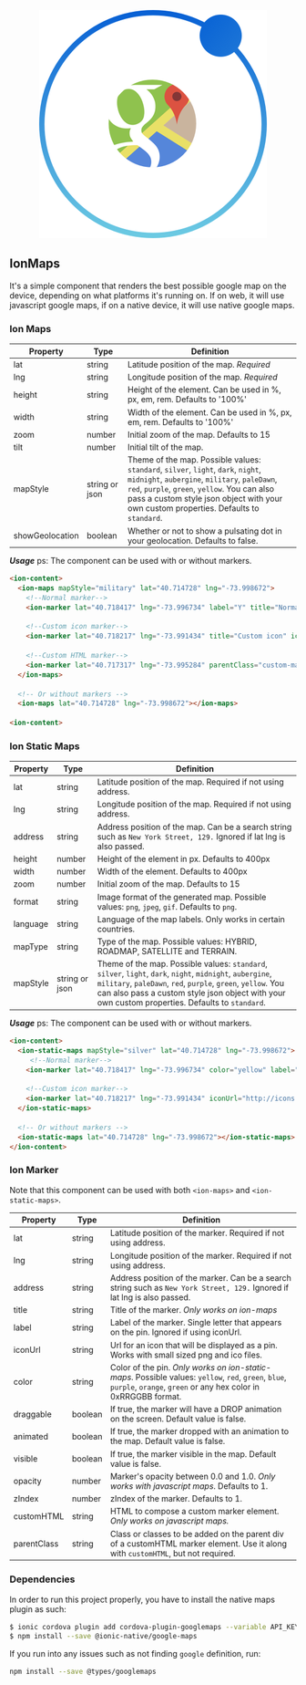 <p align="center"><img src="ion-maps.png" alt="logo"/></p>

## IonMaps
It's a simple component that renders the best possible google map on the device, depending on what platforms it's running on. If on web, it will use javascript google maps, if on a native device, it will use native google maps.


### Ion Maps

| Property     | Type     | Definition             |
|-----------------|------------------|---------------------------------------|
| lat | string | Latitude position of the map. *Required*|
| lng | string | Longitude position of the map. *Required* |
| height | string | Height of the element. Can be used in %, px, em, rem. Defaults to '100%' |
| width | string | Width of the element. Can be used in %, px, em, rem. Defaults to '100%' |
| zoom | number | Initial zoom of the map. Defaults to 15 |
| tilt | number | Initial tilt of the map. |
| mapStyle | string or json | Theme of the map. Possible values: `standard`, `silver`, `light`, `dark`, `night`, `midnight`, `aubergine`, `military`, `paleDawn`, `red`, `purple`, `green`, `yellow`. You can also pass a custom style json object with your own custom properties.  Defaults to `standard`. |
| showGeolocation | boolean | Whether or not to show a pulsating dot in your geolocation. Defaults to false. |

***Usage***
ps: The component can be used with or without markers.

```html
<ion-content>
  <ion-maps mapStyle="military" lat="40.714728" lng="-73.998672">
    <!--Normal marker-->
    <ion-marker lat="40.718417" lng="-73.996734" label="Y" title="Normal Marker"></ion-marker>

    <!--Custom icon marker-->
    <ion-marker lat="40.718217" lng="-73.991434" title="Custom icon" iconUrl="http://icons.iconarchive.com/icons/paomedia/small-n-flat/48/map-marker-icon.png"></ion-marker>

    <!--Custom HTML marker-->
    <ion-marker lat="40.717317" lng="-73.995284" parentClass="custom-marker-outer" customHTML="<div class='custom-marker-inner'></div>"></ion-marker>
  </ion-maps>

  <!-- Or without markers -->
  <ion-maps lat="40.714728" lng="-73.998672"></ion-maps>
  
<ion-content>
```

### Ion Static Maps

| Property     | Type     | Definition             |
|-----------------|------------------|---------------------------------------|
| lat | string |Latitude position of the map. Required if not using address. |
| lng | string | Longitude position of the map. Required if not using address.  |
| address | string | Address position of the map. Can be a search string such as `New York Street, 129.` Ignored if lat lng is also passed. |
| height | number | Height of the element in px. Defaults to 400px |
| width | number | Width of the element. Defaults to 400px |
| zoom | number | Initial zoom of the map. Defaults to 15 |
| format | string | Image format of the generated map. Possible values: `png`, `jpeg`, `gif`. Defaults to `png`.|
| language | string | Language of the map labels. Only works in certain countries. |
| mapType | string | Type of the map. Possible values: HYBRID, ROADMAP, SATELLITE and TERRAIN. |
| mapStyle | string or json | Theme of the map. Possible values: `standard`, `silver`, `light`, `dark`, `night`, `midnight`, `aubergine`, `military`, `paleDawn`, `red`, `purple`, `green`, `yellow`. You can also pass a custom style json object with your own custom properties. Defaults to `standard`. |

***Usage***
ps: The component can be used with or without markers.

```html
<ion-content>
  <ion-static-maps mapStyle="silver" lat="40.714728" lng="-73.998672">
     <!--Normal marker-->
    <ion-marker lat="40.718417" lng="-73.996734" color="yellow" label="Y"></ion-marker>

    <!--Custom icon marker-->
    <ion-marker lat="40.718217" lng="-73.991434" iconUrl="http://icons.iconarchive.com/icons/paomedia/small-n-flat/48/map-marker-icon.png"></ion-marker>
  </ion-static-maps>

  <!-- Or without markers -->
  <ion-static-maps lat="40.714728" lng="-73.998672"></ion-static-maps>
</ion-content>
```

### Ion Marker
Note that this component can be used with both `<ion-maps>` and `<ion-static-maps>`.

| Property     | Type     | Definition             |
|-----------------|------------------|---------------------------------------|
| lat | string | Latitude position of the marker. Required if not using address. |
| lng | string | Longitude position of the marker. Required if not using address.  |
| address | string | Address position of the marker. Can be a search string such as `New York Street, 129.` Ignored if lat lng is also passed. |
| title | string | Title of the marker. *Only works on ion-maps* |
| label | string | Label of the marker. Single letter that appears on the pin. Ignored if using iconUrl. |
| iconUrl | string | Url for an icon that will be displayed as a pin. Works with small sized png and ico files. |
| color | string | Color of the pin. *Only works on ion-static-maps*. Possible values: `yellow`, `red`, `green`, `blue`, `purple`, `orange`, `green` or any hex color in 0xRRGGBB format. |
| draggable | boolean | If true, the marker will have a DROP animation on the screen. Default value is false. |
| animated | boolean | If true, the marker dropped with an animation to the map. Default value is false. |
| visible | boolean | If true, the marker visible in the map. Default value is false. |
| opacity | number | Marker's opacity between 0.0 and 1.0. *Only works with javascript maps*. Defaults to 1. |
| zIndex | number | zIndex of the marker. Defaults to 1. |
| customHTML | string | HTML to compose a custom marker element. *Only works on javascript maps.*|
| parentClass | string | Class or classes to be added on the parent div of a customHTML marker element. Use it along with `customHTML`, but not required. |

### Dependencies
In order to run this project properly, you have to install the native maps plugin as such:

```bash
$ ionic cordova plugin add cordova-plugin-googlemaps --variable API_KEY_FOR_ANDROID="YourKeyHere" --variable API_KEY_FOR_IOS="YourKeyHere" --variable LOCATION_WHEN_IN_USE_DESCRIPTION="Show your location on the map" --variable LOCATION_ALWAYS_USAGE_DESCRIPTION="Trace your location on the map"
$ npm install --save @ionic-native/google-maps
```

If you run into any issues such as not finding `google` definition, run:

```bash
npm install --save @types/googlemaps
```